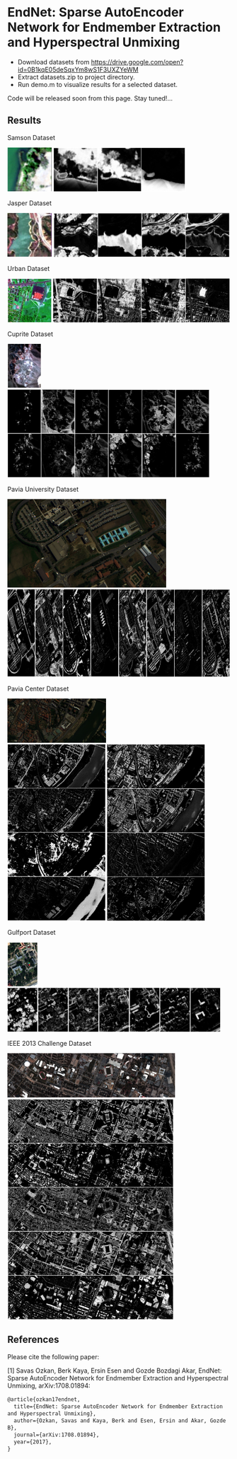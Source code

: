 # EndNet: Sparse AutoEncoder Network for Endmember Extraction and Hyperspectral Unmixing

* Download datasets from https://drive.google.com/open?id=0B1kqE05deSqxYm8wS1F3UXZYeWM
* Extract datasets.zip to project directory.
* Run demo.m to visualize results for a selected dataset.

Code will be released soon from this page. Stay tuned!...

## Results

Samson Dataset

<img src="rgb_data/samson.jpg" height="100">

<img src="abundance/samson_fuse.png" height="100">

Jasper Dataset

<img src="rgb_data/jasper.jpg" height="100">

<img src="abundance/jasper_fuse.png" height="100">

Urban Dataset

<img src="rgb_data/urban.jpg" height="100">

<img src="abundance/urban_fuse.png" height="100">

Cuprite Dataset

<img src="rgb_data/cuprite.jpg" height="100">

<img src="abundance/cuprite_fuse.png" height="200">


Pavia University Dataset

<img src="rgb_data/paviau.png" height="200">

<img src="abundance/paviau_fuse.png" height="200">

Pavia Center Dataset

<img src="rgb_data/paviac.png" height="100">

<img src="abundance/paviac_fuse.png" height="400">

Gulfport Dataset

<img src="rgb_data/gulfport.png" height="100">

<img src="abundance/gulfport_fuse.png" height="100">


IEEE 2013 Challenge Dataset

<img src="rgb_data/ieee.png" height="100">

<img src="abundance/ieee_fuse.png" height="500">

## References

Please cite the following paper:

[1] Savas Ozkan, Berk Kaya, Ersin Esen and Gozde Bozdagi Akar, EndNet: Sparse AutoEncoder Network for Endmember Extraction and Hyperspectral Unmixing, arXiv:1708.01894:
```
@article{ozkan17endnet,
  title={EndNet: Sparse AutoEncoder Network for Endmember Extraction and Hyperspectral Unmixing},
  author={Ozkan, Savas and Kaya, Berk and Esen, Ersin and Akar, Gozde B},
  journal={arXiv:1708.01894},
  year={2017},
}
```
